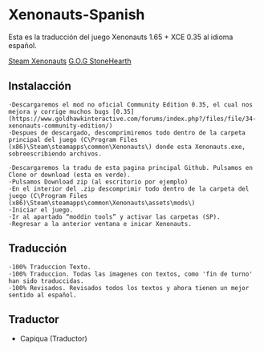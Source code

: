 # Xenonauts-Spanish

Esta es la traducción del juego Xenonauts 1.65 + XCE 0.35 al idioma español.


[Steam Xenonauts](https://store.steampowered.com/app/223830/Xenonauts/)
[G.O.G StoneHearth](https://www.gog.com/game/xenonauts)

## Instalacción
 
    ·Descargaremos el mod no oficial Community Edition 0.35, el cual nos mejora y corrige muchos bugs [0.35](https://www.goldhawkinteractive.com/forums/index.php?/files/file/34-xenonauts-community-edition/)
	·Despues de descargado, descomprimiremos todo dentro de la carpeta principal del juego (C\Program Files (x86)\Steam\steamapps\common\Xenonauts\) donde esta Xenonauts.exe, sobreescribiendo archivos.
		
    ·Descargaremos la tradu de esta pagina principal Github. Pulsamos en Clone or download (esta en verde).
	·Pulsamos Download zip (al escritorio por ejemplo)
	·En el interior del .zip descomprimir todo dentro de la carpeta del juego (C\Program Files (x86)\Steam\steamapps\common\Xenonauts\assets\mods\)
	·Iniciar el juego.
	·Ir al apartado “moddin tools” y activar las carpetas (SP).
	·Regresar a la anterior ventana e inicar Xenonauts.

## Traducción
 
    ·100% Traduccion Texto.
	·100% Traduccion. Todas las imagenes con textos, como 'fin de turno' han sido traduccidas.
	·100% Revisados. Revisados todos los textos y ahora tienen un mejor sentido al español.

## Traductor

 * Capiqua (Traductor)
